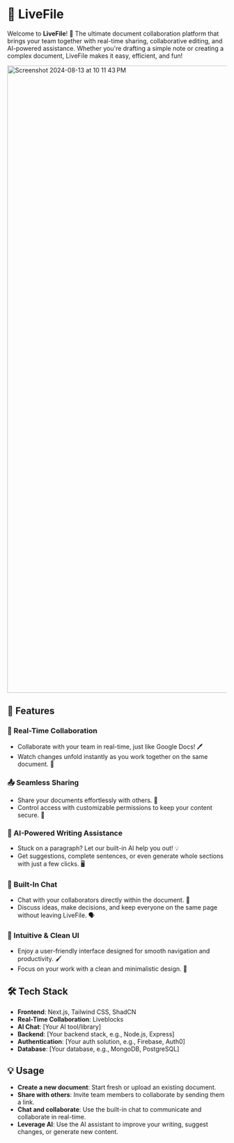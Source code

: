 # 📝 LiveFile

Welcome to **LiveFile**! 🚀 The ultimate document collaboration platform that brings your team together with real-time sharing, collaborative editing, and AI-powered assistance. Whether you're drafting a simple note or creating a complex document, LiveFile makes it easy, efficient, and fun!

<img width="1440" alt="Screenshot 2024-08-13 at 10 11 43 PM" src="https://github.com/user-attachments/assets/6d49e01c-2375-4cad-ba1c-55ddb36d5584">

## 🌟 Features

### 🔗 Real-Time Collaboration
- Collaborate with your team in real-time, just like Google Docs! 🖊️
- Watch changes unfold instantly as you work together on the same document. 📄

### 📤 Seamless Sharing
- Share your documents effortlessly with others. 📧
- Control access with customizable permissions to keep your content secure. 🔐

### 🤖 AI-Powered Writing Assistance
- Stuck on a paragraph? Let our built-in AI help you out! 💡
- Get suggestions, complete sentences, or even generate whole sections with just a few clicks. 🖥️

### 💬 Built-In Chat
- Chat with your collaborators directly within the document. 💬
- Discuss ideas, make decisions, and keep everyone on the same page without leaving LiveFile. 🗣️

### 🎨 Intuitive & Clean UI
- Enjoy a user-friendly interface designed for smooth navigation and productivity. 🖌️
- Focus on your work with a clean and minimalistic design. 🎯

## 🛠️ Tech Stack

- **Frontend**: Next.js, Tailwind CSS, ShadCN
- **Real-Time Collaboration**: Liveblocks
- **AI Chat**: [Your AI tool/library]
- **Backend**: [Your backend stack, e.g., Node.js, Express]
- **Authentication**: [Your auth solution, e.g., Firebase, Auth0]
- **Database**: [Your database, e.g., MongoDB, PostgreSQL]


## 💡 Usage

- **Create a new document**: Start fresh or upload an existing document.
- **Share with others**: Invite team members to collaborate by sending them a link.
- **Chat and collaborate**: Use the built-in chat to communicate and collaborate in real-time.
- **Leverage AI**: Use the AI assistant to improve your writing, suggest changes, or generate new content.

